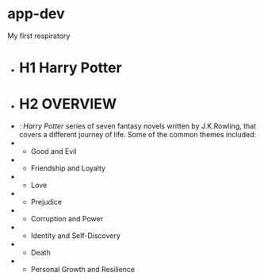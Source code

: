 # app-dev
My first respiratory
+ # H1  **Harry Potter**
+ # H2 **OVERVIEW**
+ : *Harry Potter* series of seven fantasy novels written by J.K.Rowling, that covers a different journey of life. Some of the common themes included:
+ - Good and Evil
+ - Friendship and Loyalty
+ - Love
+ - Prejudice
+ - Corruption and Power
+ - Identity and Self-Discovery
+ - Death
+ - Personal Growth and Resilience   
